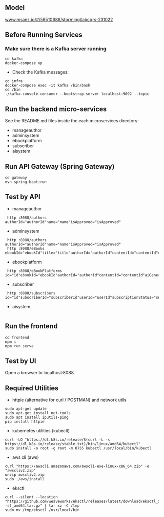 # 

## Model
www.msaez.io/#/56510688/storming/labcqrs-231022

## Before Running Services
### Make sure there is a Kafka server running
```
cd kafka
docker-compose up
```
- Check the Kafka messages:
```
cd infra
docker-compose exec -it kafka /bin/bash
cd /bin
./kafka-console-consumer --bootstrap-server localhost:9092 --topic
```

## Run the backend micro-services
See the README.md files inside the each microservices directory:

- manageauthor
- adminsystem
- ebookplatform
- subscriber
- aisystem


## Run API Gateway (Spring Gateway)
```
cd gateway
mvn spring-boot:run
```

## Test by API
- manageauthor
```
 http :8088/authors authorId="authorId"name="name"isApproved="isApproved"
```
- adminsystem
```
 http :8088/authors authorId="authorId"name="name"isApproved="isApproved"
 http :8088/eBooks ebookId="ebookId"title="title"authorId="authorId"contentId="contentId"coverImage="coverImage"summary="summary"isPublicationApproved="isPublicationApproved"publicationStatus="publicationStatus"
```
- ebookplatform
```
 http :8088/eBookPlatforms id="id"ebookId="ebookId"authorId="authorId"contentId="contentId"aiGeneratedCover="aiGeneratedCover"ebookStatus="ebookStatus"registeredAt="registeredAt"
```
- subscriber
```
 http :8088/subscribers id="id"subscriberId="subscriberId"userId="userId"subscriptionStatus="subscriptionStatus"subscriptionType="subscriptionType"startedAt="startedAt"expiredAt="expiredAt"
```
- aisystem
```
```


## Run the frontend
```
cd frontend
npm i
npm run serve
```

## Test by UI
Open a browser to localhost:8088

## Required Utilities

- httpie (alternative for curl / POSTMAN) and network utils
```
sudo apt-get update
sudo apt-get install net-tools
sudo apt install iputils-ping
pip install httpie
```

- kubernetes utilities (kubectl)
```
curl -LO "https://dl.k8s.io/release/$(curl -L -s https://dl.k8s.io/release/stable.txt)/bin/linux/amd64/kubectl"
sudo install -o root -g root -m 0755 kubectl /usr/local/bin/kubectl
```

- aws cli (aws)
```
curl "https://awscli.amazonaws.com/awscli-exe-linux-x86_64.zip" -o "awscliv2.zip"
unzip awscliv2.zip
sudo ./aws/install
```

- eksctl 
```
curl --silent --location "https://github.com/weaveworks/eksctl/releases/latest/download/eksctl_$(uname -s)_amd64.tar.gz" | tar xz -C /tmp
sudo mv /tmp/eksctl /usr/local/bin
```
